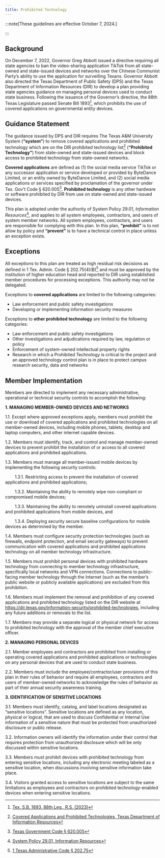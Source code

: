 ```yaml
---
title: Prohibited Technology
---
```


:::note[These guidelines are effective October 7, 2024.]

:::

## Background

On December 7, 2022, Governor Greg Abbott issued a directive requiring all state agencies to ban the video-sharing application TikTok from all state-owned and state-issued devices and networks over the Chinese Communist Party’s ability to use the application for surveilling Texans.  Governor Abbott also directed the Texas Department of Public Safety (DPS) and the Texas Department of Information Resources (DIR) to develop a plan providing state agencies guidance on managing personal devices used to conduct state business.  Following the issuance of the Governor’s directive, the 88th Texas Legislature passed Senate Bill 1893[^1], which prohibits the use of covered applications on governmental entity devices.

## Guidance Statement

The guidance issued by DPS and DIR requires The Texas A&M University System (**“system”**) to remove covered applications and prohibited technology which are on the DIR prohibited technology list[^2] (**“Prohibited Technology”**) from state-owned and state-issued devices and block access to prohibited technology from state-owned networks.  

**Covered applications** are defined as (1) the social media service TikTok or any successor application or service developed or provided by ByteDance Limited, or an entity owned by ByteDance Limited, and (2) social media applications or services specified by proclamation of the governor under Tex. Gov’t Code § 620.005[^3]. **Prohibited technology** is any other hardware or software prohibited by DIR from use on state-owned and state-issued devices.

This plan is adopted under the authority of System Policy 29.01, _Information Resources_[^4], and applies to all system employees, contractors, and users of system member networks.  All system employees, contractors, and users are responsible for complying with this plan.  In this plan, **“prohibit”** is to not allow by policy and **“prevent”** is to have a technical control in place unless an exception exists.

## Exceptions

All exceptions to this plan are treated as high residual risk decisions as defined in 1 Tex. Admin. Code § 202.75(4)(B)[^5] and must be approved by the institution of higher education head and reported to DIR using established member procedures for processing exceptions.  This authority may not be delegated.  

Exceptions to **covered applications** are limited to the following categories:

* Law enforcement and public safety investigations
* Developing or implementing information security measures

Exceptions to **other prohibited technology** are limited to the following categories:

* Law enforcement and public safety investigations
* Other investigations and adjudications required by law, regulation or policy
* Enforcement of system-owned intellectual property rights
* Research in which a Prohibited Technology is critical to the project and an approved technology control plan is in place to protect campus research security, data and networks

## Member Implementation

Members are directed to implement any necessary administrative, operational or technical security controls to accomplish the following:

**1. MANAGING MEMBER-OWNED DEVICES AND NETWORKS**

1.1. Except where approved exceptions apply, members must prohibit the use or download of covered applications and prohibited technologies on all member-owned devices, including mobile phones, tablets, desktop and laptop computers, and other internet capable devices.

1.2. Members must identify, track, and control and manage member-owned devices to prevent prohibit the installation of or access to all covered applications and prohibited applications.

1.3. Members must manage all member-issued mobile devices by implementing the following security controls:

&nbsp;&nbsp;&nbsp;&nbsp;&nbsp;&nbsp;&nbsp;&nbsp;1.3.1. Restricting access to prevent the installation of covered applications and prohibited applications;

&nbsp;&nbsp;&nbsp;&nbsp;&nbsp;&nbsp;&nbsp;&nbsp;1.3.2. Maintaining the ability to remotely wipe non-compliant or compromised mobile devices; 

&nbsp;&nbsp;&nbsp;&nbsp;&nbsp;&nbsp;&nbsp;&nbsp;1.3.3. Maintaining the ability to remotely uninstall covered applications and prohibited applications from mobile devices, and 

&nbsp;&nbsp;&nbsp;&nbsp;&nbsp;&nbsp;&nbsp;&nbsp;1.3.4. Deploying security secure baseline configurations for mobile devices as determined by the member.

1.4. Members must configure security protection technologies (such as firewalls, endpoint protection, and email security gateways) to prevent communication with covered applications and prohibited applications technology on all member technology infrastructure.

1.5. Members must prohibit personal devices with prohibited hardware technology from connecting to member technology infrastructure, specifically local networks and VPN connections.  Connections to public-facing member technology through the Internet (such as the member’s public website or publicly available applications) are excluded from this prohibition.

1.6. Members must implement the removal and prohibition of any covered applications and prohibited technology listed on the DIR website at https://dir.texas.gov/information-security/prohibited-technologies, including any future additions or removals to the list.

1.7. Members may provide a separate logical or physical network for access to prohibited technology with the approval of the member chief executive officer.

**2. MANAGING PERSONAL DEVICES**

2.1. Member employees and contractors are prohibited from installing or operating covered applications and prohibited applications or technologies on any personal devices that are used to conduct state business.

2.2. Members must include the employee/contractor/user provisions of this plan in their rules of behavior and require all employees, contractors and users of member-owned networks to acknowledge the rules of behavior as part of their annual security awareness training.

**3. IDENTIFICATION OF SENSITIVE LOCATIONS**

3.1. Members must identify, catalog, and label locations designated as “sensitive locations”.  Sensitive locations are defined as any location, physical or logical, that are used to discuss Confidential or Internal Use information of a sensitive nature that must be protected from unauthorized disclosure or public release.

3.2. Information owners will identify the information under their control that requires protection from unauthorized disclosure which will be only discussed within sensitive locations.

3.3. Members must prohibit devices with prohibited technology from entering sensitive locations, including any electronic meeting labeled as a sensitive location, when discussions involving sensitive information take place.

3.4. Visitors granted access to sensitive locations are subject to the same limitations as employees and contractors on prohibited technology-enabled devices when entering sensitive locations.

[^1]: [Tex. S.B. 1893, 88th Leg., R.S. (2023)](https://capitol.texas.gov/tlodocs/88R/billtext/html/SB01893F.htm)
[^2]: [Covered Applications and Prohibited Technologies, Texas Department of Information Resources](https://dir.texas.gov/information-security/covered-applications-and-prohibited-technologies)
[^3]: [Texas Government Code § 620.005](https://statutes.capitol.texas.gov/Docs/GV/htm/GV.620.htm#620.005)
[^4]: [System Policy 29.01, Information Resources](https://policies.tamus.edu/29-01.pdf)
[^5]: [1 Texas Administrative Code § 202.75](https://texreg.sos.state.tx.us/public/readtac$ext.TacPage?sl=R&app=9&p_dir=&p_rloc=&p_tloc=&p_ploc=&pg=1&p_tac=&ti=1&pt=10&ch=202&rl=75)
